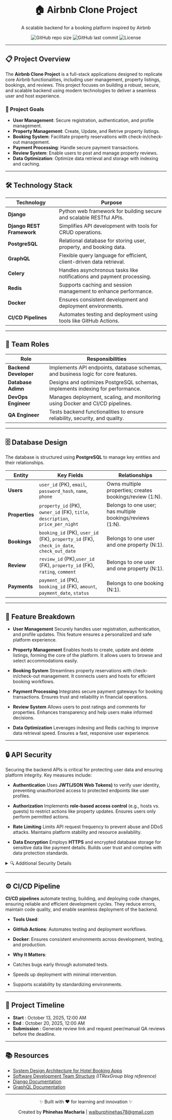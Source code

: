 <div align="center">
  <h1>🏠 Airbnb Clone Project</h1>
  <p>A scalable backend for a booking platform inspired by Airbnb</p>

![GitHub repo size](https://img.shields.io/github/repo-size/MachariaP/airbnb-clone-project)
  ![GitHub last commit](https://img.shields.io/github/last-commit/MachariaP/airbnb-clone-project)
  ![License](https://img.shields.io/github/license/MachariaP/airbnb-clone-project)
</div>

---

## 📋 Project Overview
The **Airbnb Clone Project** is a full-stack applications designed to replicate
core Airbnb functionalities, including user management, property listings, bookings, and reviews.
This project focuses on building a robust, secure, and scalable backend using modern technologies to deliver a seamless user and host experience.


### 🎯 Project Goals
- **User Management**: Secure registration, authentication, and profile management.
- **Property Management**: Create, Update, and Retrive property listings.
- **Booking System**: Facilitate property reservations with check-in/check-out management.
- **Payment Processing**: Handle secure payment transactions.
- **Review System**: Enable users to post and manage property reviews.
- **Data Optimization**: Optimize data retrieval and storage with indexing and caching.

---

##  🛠️ Technology Stack
| Technology                | Purpose                               |
|---------------------------|---------------------------------------|
| **Django**                | Python web framework for building secure and scalable RESTful APIs. |
| **Django REST Framework** | Simplifies API development with tools for CRUD operations. |
| **PostgreSQL**            | Relational database for storing user, property, and booking data. |
| **GraphQL**               | Flexible query language for efficient, client-driven data retrieval. |
| **Celery**                | Handles asynchronous tasks like notifications and payment processing. |
| **Redis**                 | Supports caching and session management to enhance performance. |
| **Docker**                | Ensures consistent development and deployment environments. |
| **CI/CD Pipelines**       | Automates testing and deployment using tools like GitHub Actions.|

---

## 👥 Team Roles
| Role                  | Responsibilities                                |
|-----------------------|-------------------------------------------------|
| **Backend Developer** | Implements API endpoints, database schemas, and business logic for core features. |
| **Database Adimn**    | Designs and optimizes PostgreSQL schemas, implements indexing for performance. |
| **DevOps Engineer**   | Manages deployment, scaling, and monitoring using Docker and CI/CD pipelines. |
| **QA Engineer**       | Tests backend functionalities to ensure reliability, security, and quality. |

---

## 🗄️ Database Design
The database is structured using **PostgreSQL** to manage key entities and their relationships.

| Entity      | Key Fields                       | Relationships           |
|-------------|----------------------------------|-------------------------|
| **Users**   | `user_id` (PK), `email`, `password_hash`, `name`, `phone` | Owns multiple properties; creates bookings/review (1:N). |
| **Properties** | `property_id` (PK), `owner_id` (FK), `title`, `description`, `price_per_night` | Belongs to one user; has multiple bookings/reviews (1:N). |
| **Bookings** | `booking_id` (PK), `user_id` (FK), `property_id` (FK), `check_in_date`, `check_out_date` | Belongs to one user and one property (N:1). |
| **Review** | `review_id` (PK),`user_id` (FK), `property_id` (FK), `rating`, `comment` | Belongs to one user and one property (N:1). |
| **Payments** | `payment_id` (PK), `booking_id` (FK), `amount`, `payment_date`, `status` | Belongs to one booking (N:1). |

---

## 🚀 Feature Breakdown
- **User Management**
Securely handles user registration, authentication, and profile updates. This feature ensures a personalized and safe platform experience.

- **Property Management**
Enables hosts to create, update and delete listings, forming the core of the platform. It allows users to browse and select accommodations easily.

- **Booking System**
Streamlines property reservations with check-in/check-out management. It connects users and hosts for efficient booking workflows.

- **Payment Processing**
Integrates secure payment gateways for booking transactions. Ensures trust and reliability in financial operations.

- **Review System**
Allows users to post ratings and comments for properties. Enhances transparency and help users make informed decisions.

- **Data Optimization**
Leverages indexing and Redis caching to improve data retrieval speed. Ensures a fast, responsive user experience.

---

## 🔒 API Security
Securing the backend APIs is critical for protecting user data and ensuring platform integrity. Key measures include:
- **Authentication**
Uses **JWT(JSON Web Tokens)** to verify user identity, preventing unauthorized access to protected endpoints like user profiles.

- **Authorization**
Implements **role-based access control** (e.g., hosts vs. guests) to restrict actions like property updates.
Ensures users only perform permitted actions.

- **Rate Limiting**
Limits API request frequency to prevent abuse and DDoS attacks. Maintains platform stability and resource availability.

- **Data Encryption**
Employs **HTTPS** and encrypted database storage for sensitive data like payment details. Builds user trust and complies with data protection standards.

<details>
<summary>🔍 Additional Security Details</summary>

- **Input Validation**: Prevents SQL injection and XSS attacks by sanitizing user inputs.
- **Secure Password Hashing**: Uses bcrypt to securely hash passwords, protecting user credentials.
- **Regular Security Audits**: Conducts periodic audits to identify and mitigate vulnerabilities.

</details>

---

## ⚙️  CI/CD Pipeline
**CI/CD pipelines** automate testing, building, and deploying code changes, ensuring reliable and efficient development cycles.
They reduce errors, maintain code quality, and enable seamless deployment of the backend.

- **Tools Used**:
- **GitHub Actions**: Automates testing and deployment workflows.
- **Docker**: Ensures consistent environments across development, testing, and production.

- **Why It Matters**:
- Catches bugs early through automated tests.
- Speeds up deployment with minimal intervention.
- Supports scalability by standardizing environments.

---

## 📅 Project Timeline
- **Start** : October 13, 2025, 12:00 AM
- **End** : October 20, 2025, 12:00 AM
- **Submission** : Generate review link and request peer/manual QA reviews before the deadline.

---

## 📚 Resources
- [System Design Architecture for Hotel Booking Apps](https://medium.com/nerd-for-tech/system-design-architecture-for-hotel-booking-apps-like-airbnb-oyo-6efb4f4dddd7)
- [Software Development Team Structure](https://itrexgroup.com/blog/software-development-team-structure-roles-responsibilities/) *(ITRexGroup blog reference)*
- [Django Documentation](https://docs.djangoproject.com/)
- [GraphQL Documentation](https://graphql.org/)

---

<div align="center">
  <p>✨ Built with ❤️  for learning and innovation ✨</p>
  <p>Created by <strong>Phinehas Macharia</strong> | <a href="mailto:walburphinehas78@gmail.com">walburphinehas78@gmail.com</a></p>
</div>
